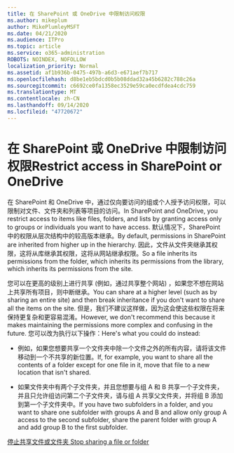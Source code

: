 ```yaml
---
title: 在 SharePoint 或 OneDrive 中限制访问权限
ms.author: mikeplum
author: MikePlumleyMSFT
ms.date: 04/21/2020
ms.audience: ITPro
ms.topic: article
ms.service: o365-administration
ROBOTS: NOINDEX, NOFOLLOW
localization_priority: Normal
ms.assetid: af1b936b-0475-497b-a6d3-e671aef7b717
ms.openlocfilehash: d8be1eb5bdcd0b5b08ddad32a45b6282c788c26a
ms.sourcegitcommit: c6692ce0fa1358ec3529e59ca0ecdfdea4cdc759
ms.translationtype: MT
ms.contentlocale: zh-CN
ms.lasthandoff: 09/14/2020
ms.locfileid: "47720672"
---
```

# <a name="restrict-access-in-sharepoint-or-onedrive"></a><span data-ttu-id="c8949-102">在 SharePoint 或 OneDrive 中限制访问权限</span><span class="sxs-lookup"><span data-stu-id="c8949-102">Restrict access in SharePoint or OneDrive</span></span>

<span data-ttu-id="c8949-103">在 SharePoint 和 OneDrive 中，通过仅向要访问的组或个人授予访问权限，可以限制对文件、文件夹和列表等项目的访问。</span><span class="sxs-lookup"><span data-stu-id="c8949-103">In SharePoint and OneDrive, you restrict access to items like files, folders, and lists by granting access only to groups or individuals you want to have access.</span></span> <span data-ttu-id="c8949-104">默认情况下，SharePoint 中的权限从层次结构中的较高版本继承。</span><span class="sxs-lookup"><span data-stu-id="c8949-104">By default, permissions in SharePoint are inherited from higher up in the hierarchy.</span></span> <span data-ttu-id="c8949-105">因此，文件从文件夹继承其权限，这将从库继承其权限，这将从网站继承权限。</span><span class="sxs-lookup"><span data-stu-id="c8949-105">So a file inherits its permissions from the folder, which inherits its permissions from the library, which inherits its permissions from the site.</span></span>
  
<span data-ttu-id="c8949-106">您可以在更高的级别上进行共享 (例如，通过共享整个网站) ，如果您不想在网站上共享所有项目，则中断继承。</span><span class="sxs-lookup"><span data-stu-id="c8949-106">You can share at a higher level (such as by sharing an entire site) and then break inheritance if you don't want to share all the items on the site.</span></span> <span data-ttu-id="c8949-107">但是，我们不建议这样做，因为这会使这些权限在将来保持更复杂和更容易混淆。</span><span class="sxs-lookup"><span data-stu-id="c8949-107">However, we don't recommend this because it makes maintaining the permissions more complex and confusing in the future.</span></span> <span data-ttu-id="c8949-108">您可以改为执行以下操作：</span><span class="sxs-lookup"><span data-stu-id="c8949-108">Here's what you could do instead:</span></span>
  
- <span data-ttu-id="c8949-109">例如，如果您想要共享一个文件夹中除一个文件之外的所有内容，请将该文件移动到一个不共享的新位置。</span><span class="sxs-lookup"><span data-stu-id="c8949-109">If, for example, you want to share all the contents of a folder except for one file in it, move that file to a new location that isn't shared.</span></span>
    
- <span data-ttu-id="c8949-110">如果文件夹中有两个子文件夹，并且您想要与组 A 和 B 共享一个子文件夹，并且只允许组访问第二个子文件夹，请与组 A 共享父文件夹，并将组 B 添加到第一个子文件夹中。</span><span class="sxs-lookup"><span data-stu-id="c8949-110">If you have two subfolders in a folder, and you want to share one subfolder with groups A and B and allow only group A access to the second subfolder, share the parent folder with group A and add group B to the first subfolder.</span></span>
    
[<span data-ttu-id="c8949-111">停止共享文件或文件夹 </span><span class="sxs-lookup"><span data-stu-id="c8949-111">Stop sharing a file or folder </span></span>](https://go.microsoft.com/fwlink/?linkid=2008861)
  

